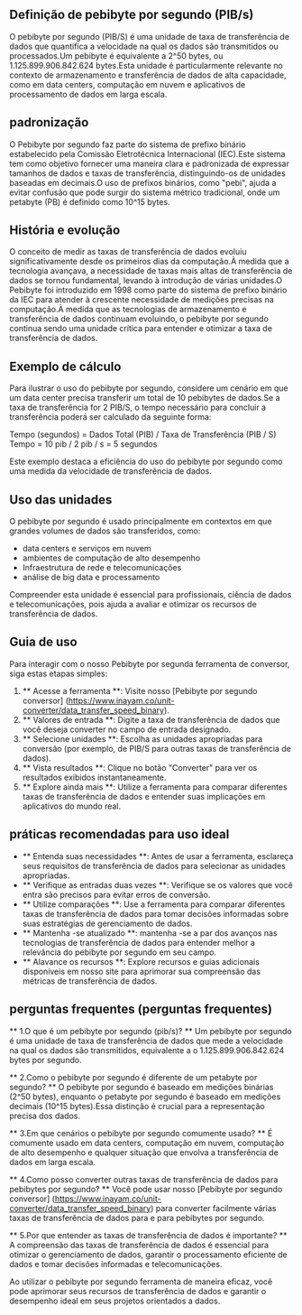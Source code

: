 ## Definição de pebibyte por segundo (PIB/s)

O pebibyte por segundo (PIB/S) é uma unidade de taxa de transferência de dados que quantifica a velocidade na qual os dados são transmitidos ou processados.Um pebibyte é equivalente a 2^50 bytes, ou 1.125.899.906.842.624 bytes.Esta unidade é particularmente relevante no contexto de armazenamento e transferência de dados de alta capacidade, como em data centers, computação em nuvem e aplicativos de processamento de dados em larga escala.

## padronização

O Pebibyte por segundo faz parte do sistema de prefixo binário estabelecido pela Comissão Eletrotécnica Internacional (IEC).Este sistema tem como objetivo fornecer uma maneira clara e padronizada de expressar tamanhos de dados e taxas de transferência, distinguindo-os de unidades baseadas em decimais.O uso de prefixos binários, como "pebi", ajuda a evitar confusão que pode surgir do sistema métrico tradicional, onde um petabyte (PB) é definido como 10^15 bytes.

## História e evolução

O conceito de medir as taxas de transferência de dados evoluiu significativamente desde os primeiros dias da computação.À medida que a tecnologia avançava, a necessidade de taxas mais altas de transferência de dados se tornou fundamental, levando à introdução de várias unidades.O Pebibyte foi introduzido em 1998 como parte do sistema de prefixo binário da IEC para atender à crescente necessidade de medições precisas na computação.À medida que as tecnologias de armazenamento e transferência de dados continuam evoluindo, o pebibyte por segundo continua sendo uma unidade crítica para entender e otimizar a taxa de transferência de dados.

## Exemplo de cálculo

Para ilustrar o uso do pebibyte por segundo, considere um cenário em que um data center precisa transferir um total de 10 pebibytes de dados.Se a taxa de transferência for 2 PIB/S, o tempo necessário para concluir a transferência poderá ser calculado da seguinte forma:

Tempo (segundos) = Dados Total (PIB) / Taxa de Transferência (PIB / S)
Tempo = 10 pib / 2 pib / s = 5 segundos

Este exemplo destaca a eficiência do uso do pebibyte por segundo como uma medida da velocidade de transferência de dados.

## Uso das unidades

O pebibyte por segundo é usado principalmente em contextos em que grandes volumes de dados são transferidos, como:

- data centers e serviços em nuvem
- ambientes de computação de alto desempenho
- Infraestrutura de rede e telecomunicações
- análise de big data e processamento

Compreender esta unidade é essencial para profissionais, ciência de dados e telecomunicações, pois ajuda a avaliar e otimizar os recursos de transferência de dados.

## Guia de uso

Para interagir com o nosso Pebibyte por segunda ferramenta de conversor, siga estas etapas simples:

1. ** Acesse a ferramenta **: Visite nosso [Pebibyte por segundo conversor] (https://www.inayam.co/unit-converter/data_transfer_speed_binary).
2. ** Valores de entrada **: Digite a taxa de transferência de dados que você deseja converter no campo de entrada designado.
3. ** Selecione unidades **: Escolha as unidades apropriadas para conversão (por exemplo, de PIB/S para outras taxas de transferência de dados).
4. ** Vista resultados **: Clique no botão "Converter" para ver os resultados exibidos instantaneamente.
5. ** Explore ainda mais **: Utilize a ferramenta para comparar diferentes taxas de transferência de dados e entender suas implicações em aplicativos do mundo real.

## práticas recomendadas para uso ideal

- ** Entenda suas necessidades **: Antes de usar a ferramenta, esclareça seus requisitos de transferência de dados para selecionar as unidades apropriadas.
- ** Verifique as entradas duas vezes **: Verifique se os valores que você entra são precisos para evitar erros de conversão.
- ** Utilize comparações **: Use a ferramenta para comparar diferentes taxas de transferência de dados para tomar decisões informadas sobre suas estratégias de gerenciamento de dados.
- ** Mantenha -se atualizado **: mantenha -se a par dos avanços nas tecnologias de transferência de dados para entender melhor a relevância do pebibyte por segundo em seu campo.
- ** Alavance os recursos **: Explore recursos e guias adicionais disponíveis em nosso site para aprimorar sua compreensão das métricas de transferência de dados.

## perguntas frequentes (perguntas frequentes)

** 1.O que é um pebibyte por segundo (pib/s)? **
Um pebibyte por segundo é uma unidade de taxa de transferência de dados que mede a velocidade na qual os dados são transmitidos, equivalente a o 1.125.899.906.842.624 bytes por segundo.

** 2.Como o pebibyte por segundo é diferente de um petabyte por segundo? **
O pebibyte por segundo é baseado em medições binárias (2^50 bytes), enquanto o petabyte por segundo é baseado em medições decimais (10^15 bytes).Essa distinção é crucial para a representação precisa dos dados.

** 3.Em que cenários o pebibyte por segundo comumente usado? **
É comumente usado em data centers, computação em nuvem, computação de alto desempenho e qualquer situação que envolva a transferência de dados em larga escala.

** 4.Como posso converter outras taxas de transferência de dados para pebibytes por segundo? **
Você pode usar nosso [Pebibyte por segundo conversor] (https://www.inayam.co/unit-converter/data_transfer_speed_binary) para converter facilmente várias taxas de transferência de dados para e para pebibytes por segundo.

** 5.Por que entender as taxas de transferência de dados é importante? **
A compreensão das taxas de transferência de dados é essencial para otimizar o gerenciamento de dados, garantir o processamento eficiente de dados e tomar decisões informadas e telecomunicações.

Ao utilizar o pebibyte por segundo ferramenta de maneira eficaz, você pode aprimorar seus recursos de transferência de dados e garantir o desempenho ideal em seus projetos orientados a dados.